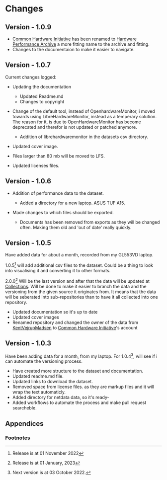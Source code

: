 # Changes
## Version - 1.0.9
* [Common Hardware Initiative](https://github.com/CHI-Performance) has been renamed to [Hardware Performance Archive](https://github.com/HardwarePerformanceArchive) a more fitting name to the archive and fitting.
* Changes to the documentaion to make it easier to navigate.


## Version - 1.0.7
Current changes logged:
* Updating the documentation
    * Updated Readme.md
    * Changes to copyright

* Change of the default tool, instead of OpenhardwareMonitor, i moved towards using LibreHardwareMonitor, instead as a temperary solution. The reason for it, is due to OpenHardwareMonitor has become deprecated and therefor is not updated or patched anymore.
    * Addition of librehardwaremonitor in the datasets csv directory.

* Updated cover image.

* Files larger than 80 mb will be moved to LFS.

* Updated licenses files.


## Version - 1.0.6
* Addition of performance data to the dataset.
    * Added a directory for a new laptop. ASUS TUF A15.

* Made changes to which files should be exported. 
    * Documents has been removed from exports as they will be changed often. Making them old and 'out of date' really quickly.


## Version - 1.0.5
Have added data for about a month, recorded from my GL553VD laptop. 

1.0.5[^2] will add additional csv files to the dataset. 
Could be a thing to look into visualising it and converting it to other formats. 

2.0.0[^3] Will be the last version and after that the data will be updated at 
[Collections](https://github.com/CHI-Performance/Performance-Collections). 
Will be done to make it easier to branch the data and 
the versioning from the given source it originates from.
It means that the data will be seberated into sub-repositories 
than to have it all collected into one repository.

* Updated documentation so it's up to date
* Updated cover images
* Renamed repository and changed the owner of the data from [KentVejrupMadsen](https://github.com/KentVejrupMadsen) to [Common Hardware Initiative](https://github.com/CHI-Performance)'s account


## Version - 1.0.3
Have been adding data for a month, from my laptop. For 1.0.4[^1], will see if i can automate the versioning process. 
* Have created more structure to the dataset and documentation. 
* Updated readme.md file.
* Updated links to download the dataset.
* Removed space from license files. as they are markup files and it will wrap the text automaticly.
* Added directory for netdata data, so it's ready-
* Added workflows to automate the process and make pull request searcheble.


## Appendices
### Footnotes
[^1]: Next version is at 03 October 2022.
[^2]: Release is at 01 November 2022
[^3]: Release is at 01 January, 2023 

